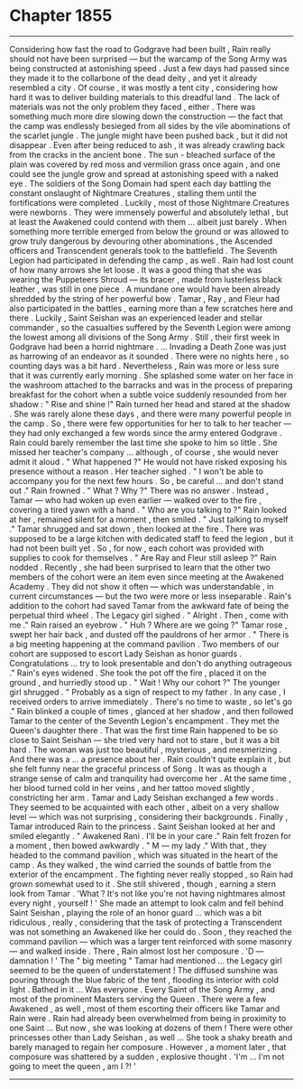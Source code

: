 
# Chapter 1855


---

Considering how fast the road to Godgrave had been built , Rain really should not have been surprised — but the warcamp of the Song Army was being constructed at astonishing speed .
Just a few days had passed since they made it to the collarbone of the dead deity , and yet it already resembled a city . Of course , it was mostly a tent city , considering how hard it was to deliver building materials to this dreadful land .
The lack of materials was not the only problem they faced , either . There was something much more dire slowing down the construction — the fact that the camp was endlessly besieged from all sides by the vile abominations of the scarlet jungle .
The jungle might have been pushed back , but it did not disappear . Even after being reduced to ash , it was already crawling back from the cracks in the ancient bone . The sun - bleached surface of the plain was covered by red moss and vermilion grass once again , and one could see the jungle grow and spread at astonishing speed with a naked eye .
The soldiers of the Song Domain had spent each day battling the constant onslaught of Nightmare Creatures , stalling them until the fortifications were completed .
Luckily , most of those Nightmare Creatures were newborns . They were immensely powerful and absolutely lethal , but at least the Awakened could contend with them … albeit just barely . When something more terrible emerged from below the ground or was allowed to grow truly dangerous by devouring other abominations , the Ascended officers and Transcendent generals took to the battlefield .
The Seventh Legion had participated in defending the camp , as well . Rain had lost count of how many arrows she let loose . It was a good thing that she was wearing the Puppeteers Shroud — its bracer , made from lusterless black leather , was still in one piece . A mundane one would have been already shredded by the string of her powerful bow .
Tamar , Ray , and Fleur had also participated in the battles , earning more than a few scratches here and there . Luckily , Saint Seishan was an experienced leader and stellar commander , so the casualties suffered by the Seventh Legion were among the lowest among all divisions of the Song Army .
Still , their first week in Godgrave had been a horrid nightmare .
... Invading a Death Zone was just as harrowing of an endeavor as it sounded .
There were no nights here , so counting days was a bit hard . Nevertheless , Rain was more or less sure that it was currently early morning . She splashed some water on her face in the washroom attached to the barracks and was in the process of preparing breakfast for the cohort when a subtle voice suddenly resounded from her shadow :
" Rise and shine !"
Rain turned her head and stared at the shadow .
She was rarely alone these days , and there were many powerful people in the camp . So , there were few opportunities for her to talk to her teacher — they had only exchanged a few words since the army entered Godgrave .
Rain could barely remember the last time she spoke to him so little . She missed her teacher's company … although , of course , she would never admit it aloud .
" What happened ?"
He would not have risked exposing his presence without a reason .
Her teacher sighed .
" I won't be able to accompany you for the next few hours . So , be careful … and don't stand out ."
Rain frowned .
" What ? Why ?"
There was no answer . Instead , Tamar — who had woken up even earlier — walked over to the fire , covering a tired yawn with a hand .
" Who are you talking to ?"
Rain looked at her , remained silent for a moment , then smiled .
" Just talking to myself ."
Tamar shrugged and sat down , then looked at the fire .
There was supposed to be a large kitchen with dedicated staff to feed the legion , but it had not been built yet . So , for now , each cohort was provided with supplies to cook for themselves .
" Are Ray and Fleur still asleep ?"
Rain nodded .
Recently , she had been surprised to learn that the other two members of the cohort were an item even since meeting at the Awakened Academy . They did not show it often — which was understandable , in current circumstances — but the two were more or less inseparable .
Rain's addition to the cohort had saved Tamar from the awkward fate of being the perpetual third wheel .
The Legacy girl sighed .
" Alright . Then , come with me ."
Rain raised an eyebrow .
" Huh ? Where are we going ?"
Tamar rose , swept her hair back , and dusted off the pauldrons of her armor .
" There is a big meeting happening at the command pavilion . Two members of our cohort are supposed to escort Lady Seishan as honor guards . Congratulations ... try to look presentable and don't do anything outrageous ."
Rain's eyes widened . She took the pot off the fire , placed it on the ground , and hurriedly stood up .
" Wait ! Why our cohort ?"
The younger girl shrugged .
" Probably as a sign of respect to my father . In any case , I received orders to arrive immediately . There's no time to waste , so let's go ."
Rain blinked a couple of times , glanced at her shadow , and then followed Tamar to the center of the Seventh Legion's encampment .
They met the Queen's daughter there . That was the first time Rain happened to be so close to Saint Seishan — she tried very hard not to stare , but it was a bit hard . The woman was just too beautiful , mysterious , and mesmerizing .
And there was a … a presence about her . Rain couldn't quite explain it , but she felt funny near the graceful princess of Song . It was as though a strange sense of calm and tranquility had overcome her .
At the same time , her blood turned cold in her veins , and her tattoo moved slightly , constricting her arm .
Tamar and Lady Seishan exchanged a few words . They seemed to be acquainted with each other , albeit on a very shallow level — which was not surprising , considering their backgrounds . Finally , Tamar introduced Rain to the princess .
Saint Seishan looked at her and smiled elegantly .
" Awakened Rani . I'll be in your care ."
Rain felt frozen for a moment , then bowed awkwardly .
" M — my lady ."
With that , they headed to the command pavilion , which was situated in the heart of the camp .
As they walked , the wind carried the sounds of battle from the exterior of the encampment . The fighting never really stopped , so Rain had grown somewhat used to it . She still shivered , though , earning a stern look from Tamar .
'What ? It's not like you're not having nightmares almost every night , yourself ! '
She made an attempt to look calm and fell behind Saint Seishan , playing the role of an honor guard … which was a bit ridiculous , really , considering that the task of protecting a Transcendent was not something an Awakened like her could do .
Soon , they reached the command pavilion — which was a larger tent reinforced with some masonry — and walked inside .
There , Rain almost lost her composure .
'D — damnation ! '
The " big meeting " Tamar had mentioned … the Legacy girl seemed to be the queen of understatement !
The diffused sunshine was pouring through the blue fabric of the tent , flooding its interior with cold light . Bathed in it …
Was everyone .
Every Saint of the Song Army , and most of the prominent Masters serving the Queen . There were a few Awakened , as well , most of them escorting their officers like Tamar and Rain were .
Rain had already been overwhelmed from being in proximity to one Saint …
But now , she was looking at dozens of them !
There were other princesses other than Lady Seishan , as well …
She took a shaky breath and barely managed to regain her composure .
However , a moment later , that composure was shattered by a sudden , explosive thought .
'I'm … I'm not going to meet the queen , am I ?! '

---

